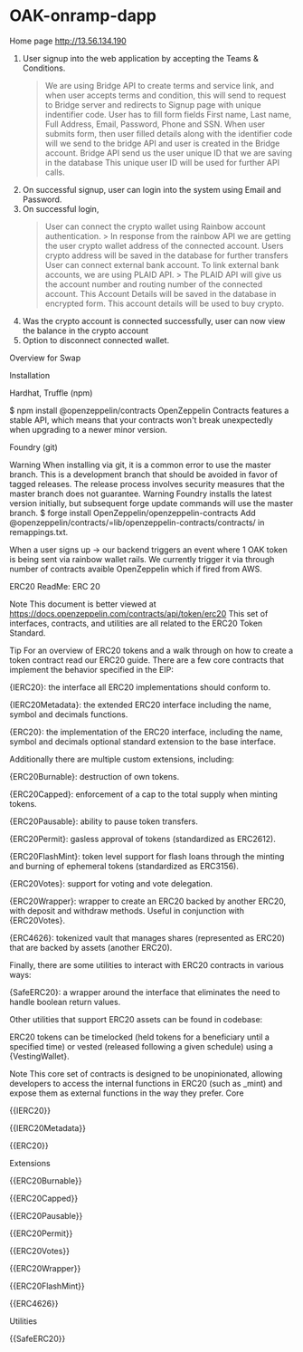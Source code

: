 # OAK-onramp-dapp

Home page
http://13.56.134.190

1. User signup into the web application by accepting the Teams & Conditions.
	> We are using Bridge API to create terms and service link, and when user accepts terms and condition, this will send to request to Bridge server and redirects to Signup page with unique indentifier code.
	> User has to fill form fields First name, Last name, Full Address, Email, Password, Phone and SSN. When user submits form, then user filled details along with the identifier code will we send to the bridge API and user is created in the Bridge account.
	> Bridge API send us the user unique ID that we are saving in the database
	> This unique user ID will be used for further API calls.
2. On successful signup, user can login into the system using Email and Password.
3. On successful login, 
	> User can connect the crypto wallet using Rainbow account authentication.
		> In response from the rainbow API we are getting the user crypto wallet address of the connected account. Users crypto address will be saved in the database for further transfers
	> User can connect external bank account. To link external bank accounts,  we are using PLAID API.
		> The PLAID API will give us the account number and routing number of the connected account.  This Account Details will be saved in the database in encrypted form.
	> This account details will be used to buy crypto.
4. Was the crypto account is connected successfully, user can now view the balance in the crypto account
5. Option to disconnect connected wallet.

Overview for Swap

Installation

Hardhat, Truffle (npm)

$ npm install @openzeppelin/contracts
OpenZeppelin Contracts features a stable API, which means that your contracts won't break unexpectedly when upgrading to a newer minor version.

Foundry (git)

Warning When installing via git, it is a common error to use the master branch. This is a development branch that should be avoided in favor of tagged releases. The release process involves security measures that the master branch does not guarantee.
Warning Foundry installs the latest version initially, but subsequent forge update commands will use the master branch.
$ forge install OpenZeppelin/openzeppelin-contracts
Add @openzeppelin/contracts/=lib/openzeppelin-contracts/contracts/ in remappings.txt.

When a user signs up -> our backend triggers an event where 1 OAK token is being sent via rainbow wallet rails. We currently trigger it via through number of contracts avaible OpenZeppelin  which if fired from AWS.


ERC20 ReadMe:
ERC 20

Note
This document is better viewed at https://docs.openzeppelin.com/contracts/api/token/erc20
This set of interfaces, contracts, and utilities are all related to the ERC20 Token Standard.

Tip
For an overview of ERC20 tokens and a walk through on how to create a token contract read our ERC20 guide.
There are a few core contracts that implement the behavior specified in the EIP:

{IERC20}: the interface all ERC20 implementations should conform to.

{IERC20Metadata}: the extended ERC20 interface including the name, symbol and decimals functions.

{ERC20}: the implementation of the ERC20 interface, including the name, symbol and decimals optional standard extension to the base interface.

Additionally there are multiple custom extensions, including:

{ERC20Burnable}: destruction of own tokens.

{ERC20Capped}: enforcement of a cap to the total supply when minting tokens.

{ERC20Pausable}: ability to pause token transfers.

{ERC20Permit}: gasless approval of tokens (standardized as ERC2612).

{ERC20FlashMint}: token level support for flash loans through the minting and burning of ephemeral tokens (standardized as ERC3156).

{ERC20Votes}: support for voting and vote delegation.

{ERC20Wrapper}: wrapper to create an ERC20 backed by another ERC20, with deposit and withdraw methods. Useful in conjunction with {ERC20Votes}.

{ERC4626}: tokenized vault that manages shares (represented as ERC20) that are backed by assets (another ERC20).

Finally, there are some utilities to interact with ERC20 contracts in various ways:

{SafeERC20}: a wrapper around the interface that eliminates the need to handle boolean return values.

Other utilities that support ERC20 assets can be found in codebase:

ERC20 tokens can be timelocked (held tokens for a beneficiary until a specified time) or vested (released following a given schedule) using a {VestingWallet}.

Note
This core set of contracts is designed to be unopinionated, allowing developers to access the internal functions in ERC20 (such as _mint) and expose them as external functions in the way they prefer.
Core

{{IERC20}}

{{IERC20Metadata}}

{{ERC20}}

Extensions

{{ERC20Burnable}}

{{ERC20Capped}}

{{ERC20Pausable}}

{{ERC20Permit}}

{{ERC20Votes}}

{{ERC20Wrapper}}

{{ERC20FlashMint}}

{{ERC4626}}

Utilities

{{SafeERC20}}
